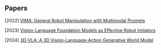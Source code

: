 ## Papers

[2022] [VIMA: General Robot Manipulation with Multimodal Prompts](https://arxiv.org/abs/2210.03094)

[2023] [Vision-Language Foundation Models as Effective Robot Imitators](https://arxiv.org/abs/2311.01378)

[2024] [3D-VLA: A 3D Vision-Language-Action Generative World Model](https://arxiv.org/abs/2403.09631)